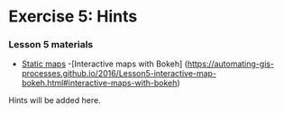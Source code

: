 # Exercise 5: Hints

### Lesson 5 materials 
- [Static maps](https://automating-gis-processes.github.io/2016/Lesson5-static-maps.html#static-maps)
-[Interactive maps with Bokeh] (https://automating-gis-processes.github.io/2016/Lesson5-interactive-map-bokeh.html#interactive-maps-with-bokeh)




Hints will be added here.
